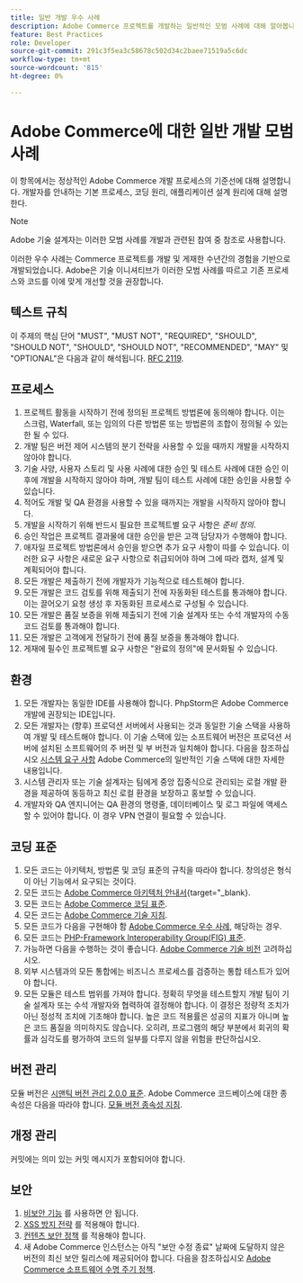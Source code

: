 ```yaml
---
title: 일반 개발 우수 사례
description: Adobe Commerce 프로젝트를 개발하는 일반적인 모범 사례에 대해 알아봅니다.
feature: Best Practices
role: Developer
source-git-commit: 291c3f5ea3c58678c502d34c2baee71519a5c6dc
workflow-type: tm+mt
source-wordcount: '815'
ht-degree: 0%

---
```



# Adobe Commerce에 대한 일반 개발 모범 사례

이 항목에서는 정상적인 Adobe Commerce 개발 프로세스의 기준선에 대해 설명합니다. 개발자를 안내하는 기본 프로세스, 코딩 원리, 애플리케이션 설계 원리에 대해 설명한다.

>[!NOTE]
>
>Adobe 기술 설계자는 이러한 모범 사례를 개발과 관련된 참여 중 참조로 사용합니다.

이러한 우수 사례는 Commerce 프로젝트를 개발 및 게재한 수년간의 경험을 기반으로 개발되었습니다. Adobe은 기술 이니셔티브가 이러한 모범 사례를 따르고 기존 프로세스와 코드를 이에 맞게 개선할 것을 권장합니다.

## 텍스트 규칙

이 주제의 핵심 단어 &quot;MUST&quot;, &quot;MUST NOT&quot;, &quot;REQUIRED&quot;, &quot;SHOULD&quot;, &quot;SHOULD NOT&quot;, &quot;SHOULD&quot;, &quot;SHOULD NOT&quot;, &quot;RECOMMENDED&quot;, &quot;MAY&quot; 및 &quot;OPTIONAL&quot;은 다음과 같이 해석됩니다. [RFC 2119](https://datatracker.ietf.org/doc/html/rfc2119).

## 프로세스

1. 프로젝트 활동을 시작하기 전에 정의된 프로젝트 방법론에 동의해야 합니다. 이는 스크럼, Waterfall, 또는 임의의 다른 방법론 또는 방법론의 조합이 정의될 수 있는 한 될 수 있다.
1. 개발 팀은 버전 제어 시스템의 분기 전략을 사용할 수 있을 때까지 개발을 시작하지 않아야 합니다.
1. 기술 사양, 사용자 스토리 및 사용 사례에 대한 승인 및 테스트 사례에 대한 승인 이후에 개발을 시작하지 않아야 하며, 개발 팀이 테스트 사례에 대한 승인을 사용할 수 있습니다.
1. 적어도 개발 및 QA 환경을 사용할 수 있을 때까지는 개발을 시작하지 않아야 합니다.
1. 개발을 시작하기 위해 반드시 필요한 프로젝트별 요구 사항은 _준비 정의_.
1. 승인 작업은 프로젝트 결과물에 대한 승인을 받은 고객 담당자가 수행해야 합니다.
1. 애자일 프로젝트 방법론에서 승인을 받으면 추가 요구 사항이 따를 수 있습니다. 이러한 요구 사항은 새로운 요구 사항으로 취급되어야 하며 그에 따라 캡처, 설계 및 계획되어야 합니다.
1. 모든 개발은 제출하기 전에 개발자가 기능적으로 테스트해야 합니다.
1. 모든 개발은 코드 검토를 위해 제출되기 전에 자동화된 테스트를 통과해야 합니다. 이는 끌어오기 요청 생성 후 자동화된 프로세스로 구성될 수 있습니다.
1. 모든 개발은 품질 보증을 위해 제출되기 전에 기술 설계자 또는 수석 개발자의 수동 코드 검토를 통과해야 합니다.
1. 모든 개발은 고객에게 전달하기 전에 품질 보증을 통과해야 합니다.
1. 게재에 필수인 프로젝트별 요구 사항은 &quot;완료의 정의&quot;에 문서화될 수 있습니다.

## 환경

1. 모든 개발자는 동일한 IDE를 사용해야 합니다. PhpStorm은 Adobe Commerce 개발에 권장되는 IDE입니다.
1. 모든 개발자는 (향후) 프로덕션 서버에서 사용되는 것과 동일한 기술 스택을 사용하여 개발 및 테스트해야 합니다. 이 기술 스택에 있는 소프트웨어 버전은 프로덕션 서버에 설치된 소프트웨어의 주 버전 및 부 버전과 일치해야 합니다. 다음을 참조하십시오 [시스템 요구 사항](../../../installation/system-requirements.md) Adobe Commerce의 일반적인 기술 스택에 대한 자세한 내용입니다.
1. 시스템 관리자 또는 기술 설계자는 팀에게 중앙 집중식으로 관리되는 로컬 개발 환경을 제공하여 동등하고 최신 로컬 환경을 보장하고 홍보할 수 있습니다.
1. 개발자와 QA 엔지니어는 QA 환경의 명령줄, 데이터베이스 및 로그 파일에 액세스할 수 있어야 합니다. 이 경우 VPN 연결이 필요할 수 있습니다.

## 코딩 표준

1. 모든 코드는 아키텍처, 방법론 및 코딩 표준의 규칙을 따라야 합니다. 창의성은 형식이 아닌 기능에서 요구되는 것이다.
1. 모든 코드는 [Adobe Commerce 아키텍처 안내서](https://developer.adobe.com/commerce/php/architecture/){target="_blank}.
1. 모든 코드는 [Adobe Commerce 코딩 표준](https://developer.adobe.com/commerce/php/coding-standards/).
1. 모든 코드는 [Adobe Commerce 기술 지침](https://developer.adobe.com/commerce/php/coding-standards/technical-guidelines/).
1. 모든 코드가 다음을 구현해야 함 [Adobe Commerce 우수 사례](../phases.md), 해당하는 경우.
1. 모든 코드는 [PHP-Framework Interoperability Group(FIG) 표준](https://www.php-fig.org/).
1. 가능하면 다음을 수행하는 것이 좋습니다. [Adobe Commerce 기술 비전](https://developer.adobe.com/commerce/php/architecture/technical-vision/) 고려하십시오.
1. 외부 시스템과의 모든 통합에는 비즈니스 프로세스를 검증하는 통합 테스트가 있어야 합니다.
1. 모든 모듈은 테스트 범위를 가져야 합니다. 정확히 무엇을 테스트할지 개발 팀이 기술 설계자 또는 수석 개발자와 협력하여 결정해야 합니다. 이 결정은 정량적 조치가 아닌 정성적 조치에 기초해야 합니다. 높은 코드 적용률은 성공의 지표가 아니며 높은 코드 품질을 의미하지도 않습니다. 오히려, 프로그램의 해당 부분에서 회귀의 확률과 심각도를 평가하여 코드의 일부를 다루지 않을 위험을 판단하십시오.

## 버전 관리

모듈 버전은 [시맨틱 버전 관리 2.0.0 표준](https://semver.org/).
Adobe Commerce 코드베이스에 대한 종속성은 다음을 따라야 합니다. [모듈 버전 종속성 지침](https://developer.adobe.com/commerce/php/development/versioning/dependencies/).

## 개정 관리

커밋에는 의미 있는 커밋 메시지가 포함되어야 합니다.

## 보안

1. [비보안 기능](https://developer.adobe.com/commerce/php/development/security/non-secure-functions/) 를 사용하면 안 됩니다.
1. [XSS 방지 전략](https://developer.adobe.com/commerce/php/development/security/cross-site-scripting/) 를 적용해야 합니다.
1. [컨텐츠 보안 정책](https://developer.adobe.com/commerce/php/development/security/content-security-policies/) 를 적용해야 합니다.
1. 새 Adobe Commerce 인스턴스는 아직 &quot;보안 수정 종료&quot; 날짜에 도달하지 않은 버전의 최신 보안 릴리스에 제공되어야 합니다. 다음을 참조하십시오 [Adobe Commerce 소프트웨어 수명 주기 정책](../../../release/lifecycle-policy.md).
